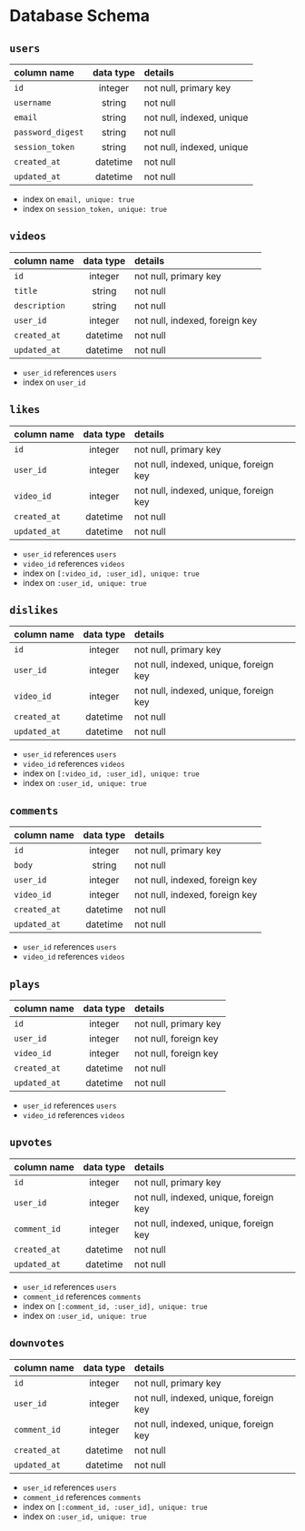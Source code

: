 # Database Schema

## `users`
| column name       | data type | details                   |
|:------------------|:---------:|:--------------------------|
| `id`              | integer   | not null, primary key     |
| `username`        | string    | not null                  |
| `email`           | string    | not null, indexed, unique |         
| `password_digest` | string    | not null                  |
| `session_token`   | string    | not null, indexed, unique |
| `created_at`      | datetime  | not null                  |
| `updated_at`      | datetime  | not null                  |

+ index on `email, unique: true`
+ index on `session_token, unique: true`
  
## `videos`
| column name          | data type | details                        |
|:---------------------|:---------:|:-------------------------------|
| `id`                 | integer   | not null, primary key          |
| `title`              | string    | not null                       |
| `description`        | string    | not null                       |
| `user_id`            | integer   | not null, indexed, foreign key |
| `created_at`         | datetime  | not null                       |
| `updated_at`         | datetime  | not null                       |

+ `user_id` references `users`
+ index on `user_id`
  
## `likes`
| column name       | data type | details                                |
|:------------------|:---------:|:---------------------------------------|
| `id`              | integer   | not null, primary key                  |
| `user_id`         | integer   | not null, indexed, unique, foreign key |
| `video_id`        | integer   | not null, indexed, unique, foreign key |             
| `created_at`      | datetime  | not null                               |
| `updated_at`      | datetime  | not null                               |

+ `user_id` references `users`  
+ `video_id` references `videos`
+ index on `[:video_id, :user_id], unique: true`
+ index on `:user_id, unique: true`

## `dislikes`
| column name       | data type | details                                |
|:------------------|:---------:|:---------------------------------------|
| `id`              | integer   | not null, primary key                  |
| `user_id`         | integer   | not null, indexed, unique, foreign key |
| `video_id`        | integer   | not null, indexed, unique, foreign key |             
| `created_at`      | datetime  | not null                               |
| `updated_at`      | datetime  | not null                               |

+ `user_id` references `users`  
+ `video_id` references `videos`
+ index on `[:video_id, :user_id], unique: true`
+ index on `:user_id, unique: true`

## `comments`
| column name       | data type | details                        |
|:------------------|:---------:|:-------------------------------|
| `id`              | integer   | not null, primary key          |
| `body`            | string    | not null                       |
| `user_id`         | integer   | not null, indexed, foreign key |
| `video_id`        | integer   | not null, indexed, foreign key |             
| `created_at`      | datetime  | not null                       |
| `updated_at`      | datetime  | not null                       |

+ `user_id` references `users`  
+ `video_id` references `videos`

## `plays`
| column name       | data type | details               |
|:------------------|:---------:|:----------------------|
| `id`              | integer   | not null, primary key |
| `user_id`         | integer   | not null, foreign key |
| `video_id`        | integer   | not null, foreign key |             
| `created_at`      | datetime  | not null              |
| `updated_at`      | datetime  | not null              |

+ `user_id` references `users`  
+ `video_id` references `videos`
  
## `upvotes`
| column name       | data type | details                                |
|:------------------|:---------:|:---------------------------------------|
| `id`              | integer   | not null, primary key                  |
| `user_id`         | integer   | not null, indexed, unique, foreign key |
| `comment_id`      | integer   | not null, indexed, unique, foreign key |             
| `created_at`      | datetime  | not null                               |
| `updated_at`      | datetime  | not null                               |

+ `user_id` references `users`  
+ `comment_id` references `comments`
+ index on `[:comment_id, :user_id], unique: true`
+ index on `:user_id, unique: true`

## `downvotes`
| column name       | data type | details                                |
|:------------------|:---------:|:---------------------------------------|
| `id`              | integer   | not null, primary key                  |
| `user_id`         | integer   | not null, indexed, unique, foreign key |
| `comment_id`      | integer   | not null, indexed, unique, foreign key |             
| `created_at`      | datetime  | not null                               |
| `updated_at`      | datetime  | not null                               |

+ `user_id` references `users`  
+ `comment_id` references `comments`
+ index on `[:comment_id, :user_id], unique: true`
+ index on `:user_id, unique: true`
